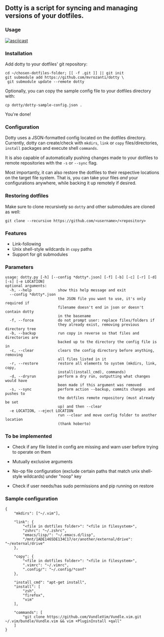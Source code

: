 ## Dotty is a script for syncing and managing versions of your dotfiles.

### Usage
[![asciicast](https://asciinema.org/a/200410.png)](https://asciinema.org/a/200410)

### Installation
  Add dotty to your dotfiles' git repository:
  
    cd ~/chosen-dotfiles-folder; [[ -f .git ]] || git init
    git submodule add https://github.com/mvrozanti/dotty \
     git submodule update --remote dotty

  Optionally, you can copy the sample config file to your dotfiles directory with:

    cp dotty/dotty-sample-config.json .

You're done!
  
### Configuration
  Dotty uses a JSON-formatted config located on the dotfiles directory. 
  Currently, dotty can create/check with `mkdirs`, `link` or `copy` files/directories, `install` packages and execute shell `commands`.

  It is also capable of automatically pushing changes made to your dotfiles to remote repositories with the `-s` or `--sync` flag.

  Most importantly, it can also restore the dotfiles to their respective locations on the target file system. That is, you can take your files *and* your configurations anywhere, while backing it up remotely if desired.

### Restoring dotfiles
  Make sure to clone recursively so `dotty` and other submodules are cloned as well:

    git clone --recursive https://github.com/<username>/<repository>


### Features
- Link-following
- Unix shell-style wildcards in `copy` paths
- Support for git submodules

### Parameters 
  
    usage: dotty.py [-h] [--config *dotty*.json] [-f] [-b] [-c] [-r] [-d] [-s] [-e LOCATION]
    optional arguments:
      -h, --help            show this help message and exit
      --config *dotty*.json
                            the JSON file you want to use, it's only required if
                            filename doesn't end in json or doesn't contain dotty
                            in the basename
      -f, --force           do not prompt user: replace files/folders if
                            they already exist, removing previous directory tree
      -b, --backup          run copy in reverse so that files and directories are
                            backed up to the directory the config file is in
      -c, --clear           clears the config directory before anything, removing
                            all files listed in it
      -r, --restore         restore all elements to system (mkdirs, link, copy,
                            install(install_cmd), commands)
      -d, --dryrun          perform a dry run, outputting what changes would have
                            been made if this argument was removed
      -s, --sync            perform action --backup, commits changes and pushes to
                            the dotfiles remote repository (must already be set
                            up) and then --clear
      -e LOCATION, --eject LOCATION
                            run --clear and move config folder to another location
                            (thank hoberto)
### To be implemented

 - Check if any file listed in config are missing and warn user before trying to operate on them

 - Mutually exclusive arguments

 - No-op file configuration (exclude certain paths that match unix shell-style wildcards) under "noop" key

 - Check if user needs/has sudo permissions and pip running on restore

### Sample configuration

    {
        "mkdirs": ["~/.vim"],
        
        "link": {
            "<file in dotfiles folder>": "<file in filesystem>",
            "zshrc": "~/.zshrc",
            "emacs/lisp/": "~/.emacs.d/lisp",
            "/mnt/1ADE1465DE134C17/or/another/external/drive": "~/external/drive"
        },

        "copy": {
            "<file in dotfiles folder>": "<file in filesystem>",
            ".vimrc": "~/.vimrc",
            ".config/": "~/.config/*conf"
        },

        "install_cmd": "apt-get install",
        "install": [
            "zsh",
            "firefox",
            "vim"
        ],
            
        "commands": [
            "git clone https://github.com/VundleVim/Vundle.vim.git ~/.vim/bundle/Vundle.vim && vim +PluginInstall +qall"
        ]
    }
